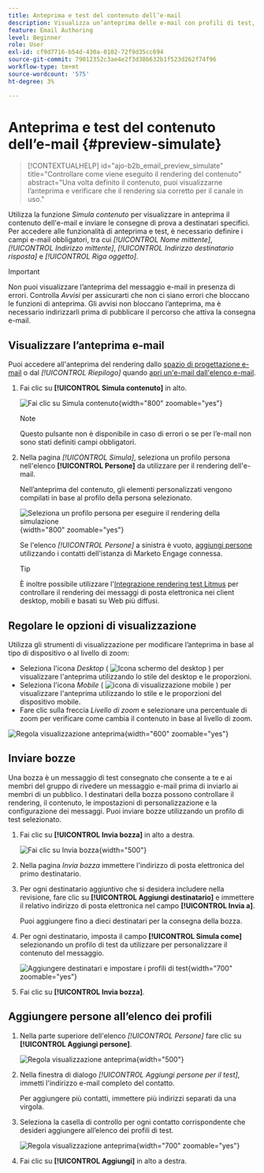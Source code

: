 ```yaml
---
title: Anteprima e test del contenuto dell’e-mail
description: Visualizza un’anteprima delle e-mail con profili di test, controlla il rendering desktop e mobile, invia bozze ai destinatari e convalida la personalizzazione in Journey Optimizer B2B edition.
feature: Email Authoring
level: Beginner
role: User
exl-id: cf9d7716-b54d-430a-8102-72f9d35cc694
source-git-commit: 79012352c3ae4e2f3d38b632b1f523d262f74f96
workflow-type: tm+mt
source-wordcount: '575'
ht-degree: 3%

---
```


# Anteprima e test del contenuto dell’e-mail {#preview-simulate}

>[!CONTEXTUALHELP]
>id="ajo-b2b_email_preview_simulate"
>title="Controllare come viene eseguito il rendering del contenuto"
>abstract="Una volta definito il contenuto, puoi visualizzarne l’anteprima e verificare che il rendering sia corretto per il canale in uso."

Utilizza la funzione _Simula contenuto_ per visualizzare in anteprima il contenuto dell&#39;e-mail e inviare le consegne di prova a destinatari specifici. Per accedere alle funzionalità di anteprima e test, è necessario definire i campi e-mail obbligatori, tra cui _[!UICONTROL Nome mittente]_, _[!UICONTROL Indirizzo mittente]_, _[!UICONTROL Indirizzo destinatario risposta]_ e _[!UICONTROL Riga oggetto]_.

>[!IMPORTANT]
>
>Non puoi visualizzare l’anteprima del messaggio e-mail in presenza di errori. Controlla _Avvisi_ per assicurarti che non ci siano errori che bloccano le funzioni di anteprima. Gli avvisi non bloccano l’anteprima, ma è necessario indirizzarli prima di pubblicare il percorso che attiva la consegna e-mail.

## Visualizzare l’anteprima e-mail

Puoi accedere all&#39;anteprima del rendering dallo [spazio di progettazione e-mail](./email-authoring.md) o dal _[!UICONTROL Riepilogo]_ quando [apri un&#39;e-mail dall&#39;elenco e-mail](./emails-list.md#edit-emails).

1. Fai clic su **[!UICONTROL Simula contenuto]** in alto.

   ![Fai clic su Simula contenuto](assets/email-simulate-content.png){width="800" zoomable="yes"}

   >[!NOTE]
   >
   >Questo pulsante non è disponibile in caso di errori o se per l’e-mail non sono stati definiti campi obbligatori.

1. Nella pagina _[!UICONTROL Simula]_, seleziona un profilo persona nell&#39;elenco **[!UICONTROL Persone]** da utilizzare per il rendering dell&#39;e-mail.

   Nell’anteprima del contenuto, gli elementi personalizzati vengono compilati in base al profilo della persona selezionato.

   ![Seleziona un profilo persona per eseguire il rendering della simulazione](./assets/email-simulate-content-preview.png){width="800" zoomable="yes"}

   Se l&#39;elenco _[!UICONTROL Persone]_ a sinistra è vuoto, [aggiungi persone](#add-people-to-the-profiles-list) utilizzando i contatti dell&#39;istanza di Marketo Engage connessa.

   >[!TIP]
   >
   >È inoltre possibile utilizzare l&#39;[Integrazione rendering test Litmus](./email-test-rendering.md) per controllare il rendering dei messaggi di posta elettronica nei client desktop, mobili e basati su Web più diffusi.

## Regolare le opzioni di visualizzazione

Utilizza gli strumenti di visualizzazione per modificare l’anteprima in base al tipo di dispositivo o al livello di zoom:

* Seleziona l&#39;icona _Desktop_ ( ![Icona schermo del desktop](../../assets/do-not-localize/icon-device-desktop.svg) ) per visualizzare l&#39;anteprima utilizzando lo stile del desktop e le proporzioni.
* Seleziona l&#39;icona _Mobile_ ( ![icona di visualizzazione mobile](../../assets/do-not-localize/icon-device-mobile.svg) ) per visualizzare l&#39;anteprima utilizzando lo stile e le proporzioni del dispositivo mobile.
* Fare clic sulla freccia _Livello di zoom_ e selezionare una percentuale di zoom per verificare come cambia il contenuto in base al livello di zoom.

![Regola visualizzazione anteprima](assets/email-simulate-content-preview-display-options.png){width="600" zoomable="yes"}

## Inviare bozze

Una bozza è un messaggio di test consegnato che consente a te e ai membri del gruppo di rivedere un messaggio e-mail prima di inviarlo ai membri di un pubblico. I destinatari della bozza possono controllare il rendering, il contenuto, le impostazioni di personalizzazione e la configurazione dei messaggi. Puoi inviare bozze utilizzando un profilo di test selezionato.

1. Fai clic su **[!UICONTROL Invia bozza]** in alto a destra.

   ![Fai clic su Invia bozza](assets/email-simulate-content-preview-send-proof.png){width="500"}

1. Nella pagina _Invia bozza_ immettere l&#39;indirizzo di posta elettronica del primo destinatario.

1. Per ogni destinatario aggiuntivo che si desidera includere nella revisione, fare clic su **[!UICONTROL Aggiungi destinatario]** e immettere il relativo indirizzo di posta elettronica nel campo **[!UICONTROL Invia a]**.

   Puoi aggiungere fino a dieci destinatari per la consegna della bozza.

1. Per ogni destinatario, imposta il campo **[!UICONTROL Simula come]** selezionando un profilo di test da utilizzare per personalizzare il contenuto del messaggio.

   ![Aggiungere destinatari e impostare i profili di test](assets/email-simulate-content-preview-send-proof-recipients.png){width="700" zoomable="yes"}

1. Fai clic su **[!UICONTROL Invia bozza]**.

## Aggiungere persone all’elenco dei profili

1. Nella parte superiore dell&#39;elenco _[!UICONTROL Persone]_ fare clic su **[!UICONTROL Aggiungi persone]**.

   ![Regola visualizzazione anteprima](assets/email-simulate-content-add-people.png){width="500"}

1. Nella finestra di dialogo _[!UICONTROL Aggiungi persone per il test]_, immetti l&#39;indirizzo e-mail completo del contatto.

   Per aggiungere più contatti, immettere più indirizzi separati da una virgola.

1. Seleziona la casella di controllo per ogni contatto corrispondente che desideri aggiungere all’elenco dei profili di test.

   ![Regola visualizzazione anteprima](assets/email-simulate-content-add-people-addresses.png){width="700" zoomable="yes"}

1. Fai clic su **[!UICONTROL Aggiungi]** in alto a destra.

